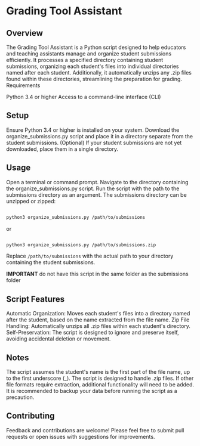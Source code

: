 # Grading Tool Assistant
## Overview

The Grading Tool Assistant is a Python script designed to help educators and teaching assistants manage and organize student submissions efficiently. It processes a specified directory containing student submissions, organizing each student's files into individual directories named after each student. Additionally, it automatically unzips any .zip files found within these directories, streamlining the preparation for grading.
Requirements

Python 3.4 or higher
Access to a command-line interface (CLI)

## Setup

Ensure Python 3.4 or higher is installed on your system.
Download the organize_submissions.py script and place it in a directory separate from the student submissions.
(Optional) If your student submissions are not yet downloaded, place them in a single directory.

## Usage

Open a terminal or command prompt.
Navigate to the directory containing the organize_submissions.py script.
Run the script with the path to the submissions directory as an argument. The submissions directory can be unzipped or zipped:

```bash

python3 organize_submissions.py /path/to/submissions
```
or 
```bash

python3 organize_submissions.py /path/to/submissions.zip
```
Replace `/path/to/submissions` with the actual path to your directory containing the student submissions.

**IMPORTANT** do not have this script in the same folder as the submissions folder
## Script Features

Automatic Organization: Moves each student's files into a directory named after the student, based on the name extracted from the file name.
Zip File Handling: Automatically unzips all .zip files within each student's directory.
Self-Preservation: The script is designed to ignore and preserve itself, avoiding accidental deletion or movement.

## Notes

The script assumes the student's name is the first part of the file name, up to the first underscore (_).
The script is designed to handle .zip files. If other file formats require extraction, additional functionality will need to be added.
It is recommended to backup your data before running the script as a precaution.

## Contributing

Feedback and contributions are welcome! Please feel free to submit pull requests or open issues with suggestions for improvements.



